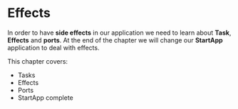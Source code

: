 # Effects

In order to have __side effects__ in our application we need to learn about __Task__, __Effects__ and __ports__. At the end of the chapter we will change our __StartApp__ application to deal with effects.

This chapter covers:

- Tasks
- Effects
- Ports
- StartApp complete